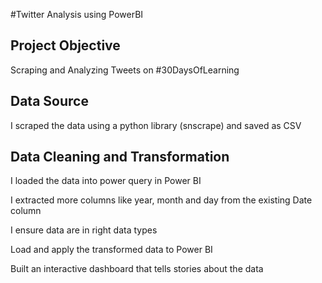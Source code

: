 #Twitter Analysis using PowerBI

## Project Objective
Scraping and Analyzing Tweets on #30DaysOfLearning

## Data Source
I scraped the data using a python library (snscrape) and saved as CSV

## Data Cleaning and Transformation
I loaded the data into power query in Power BI

I extracted more columns like year, month and day from the existing Date column

I ensure data are in right data types

Load and apply the transformed data to Power BI

Built an interactive dashboard that tells stories about the data

